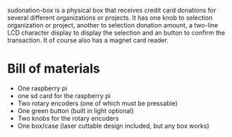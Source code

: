 
sudonation-box is a physical box that receives credit card donations for several different organizations or projects. It has one knob to selection organization or project, another to selection donation amount, a two-line LCD character display to display the selection and an button to confirm the transaction. It of course also has a magnet card reader.

# Bill of materials

* One raspberry pi
* one sd card for the raspberry pi
* Two rotary encoders (one of which must be pressable)
* One green button (built in light optional)
* Two knobs for the rotary encoders
* One box/case (laser cuttable design included, but any box works)

